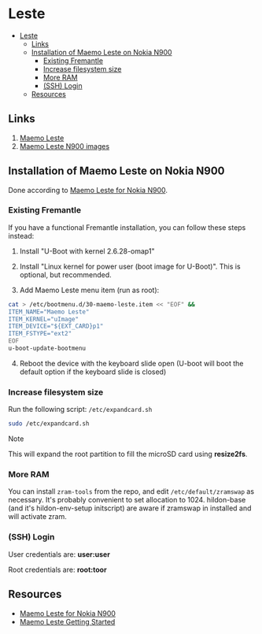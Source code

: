 # Leste

- [Leste](#leste)
  - [Links](#links)
  - [Installation of Maemo Leste on Nokia N900](#installation-of-maemo-leste-on-nokia-n900)
    - [Existing Fremantle](#existing-fremantle)
    - [Increase filesystem size](#increase-filesystem-size)
    - [More RAM](#more-ram)
    - [(SSH) Login](#ssh-login)
  - [Resources](#resources)

## Links

1. [Maemo Leste](https://maemo-leste.github.io/)
3. [Maemo Leste N900 images](https://maedevu.maemo.org/images/n900/)

## Installation of Maemo Leste on Nokia N900
Done according to [Maemo Leste for Nokia N900](https://leste.maemo.org/Nokia_N900).

### Existing Fremantle
If you have a functional Fremantle installation, you can follow these steps instead:

1. Install "U-Boot with kernel 2.6.28-omap1"

2. Install "Linux kernel for power user (boot image for U-Boot)". This is optional, but recommended.

3. Add Maemo Leste menu item (run as root):
```sh
cat > /etc/bootmenu.d/30-maemo-leste.item << "EOF" &&
ITEM_NAME="Maemo Leste"
ITEM_KERNEL="uImage"
ITEM_DEVICE="${EXT_CARD}p1"
ITEM_FSTYPE="ext2"
EOF
u-boot-update-bootmenu
```
4. Reboot the device with the keyboard slide open (U-boot will boot the default option if the keyboard slide is closed)

### Increase filesystem size
Run the following script: `/etc/expandcard.sh`

```sh
sudo /etc/expandcard.sh
```

> [!note]
> This will expand the root partition to fill the microSD card using **resize2fs**.

### More RAM
You can install `zram-tools` from the repo, and edit `/etc/default/zramswap` as necessary. It's probably convenient to set allocation to 1024. hildon-base (and it's hildon-env-setup initscript) are aware if zramswap in installed and will activate zram.

### (SSH) Login
User credentials are: **user:user**

Root credentials are: **root:toor**

## Resources
- [Maemo Leste for Nokia N900](https://leste.maemo.org/Nokia_N900)
- [Maemo Leste Getting Started](https://leste.maemo.org/Getting_Started)